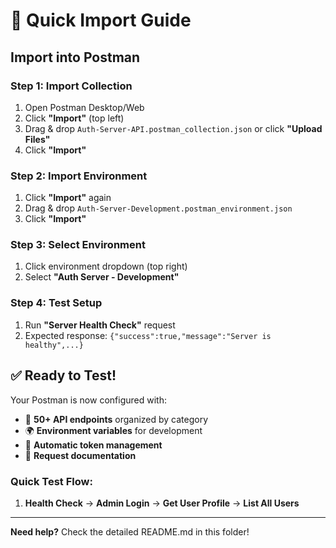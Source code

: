 # 🚀 Quick Import Guide

## Import into Postman

### Step 1: Import Collection
1. Open Postman Desktop/Web
2. Click **"Import"** (top left)
3. Drag & drop `Auth-Server-API.postman_collection.json` or click **"Upload Files"**
4. Click **"Import"**

### Step 2: Import Environment  
1. Click **"Import"** again
2. Drag & drop `Auth-Server-Development.postman_environment.json`
3. Click **"Import"**

### Step 3: Select Environment
1. Click environment dropdown (top right)
2. Select **"Auth Server - Development"**

### Step 4: Test Setup
1. Run **"Server Health Check"** request
2. Expected response: `{"success":true,"message":"Server is healthy",...}`

## ✅ Ready to Test!

Your Postman is now configured with:
- 🔗 **50+ API endpoints** organized by category
- 🌍 **Environment variables** for development
- 🔑 **Automatic token management**
- 📝 **Request documentation**

### Quick Test Flow:
1. **Health Check** → **Admin Login** → **Get User Profile** → **List All Users**

---

**Need help?** Check the detailed README.md in this folder!